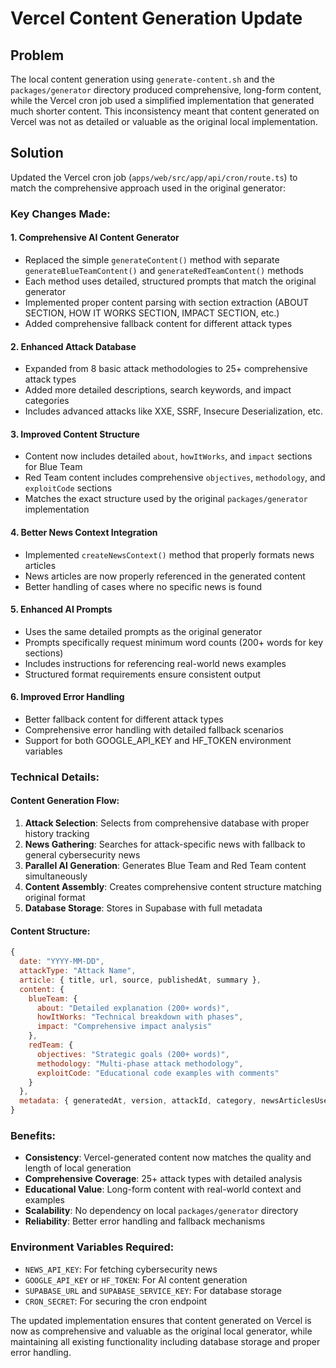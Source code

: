 # Vercel Content Generation Update

## Problem
The local content generation using `generate-content.sh` and the `packages/generator` directory produced comprehensive, long-form content, while the Vercel cron job used a simplified implementation that generated much shorter content. This inconsistency meant that content generated on Vercel was not as detailed or valuable as the original local implementation.

## Solution
Updated the Vercel cron job (`apps/web/src/app/api/cron/route.ts`) to match the comprehensive approach used in the original generator:

### Key Changes Made:

#### 1. **Comprehensive AI Content Generator**
- Replaced the simple `generateContent()` method with separate `generateBlueTeamContent()` and `generateRedTeamContent()` methods
- Each method uses detailed, structured prompts that match the original generator
- Implemented proper content parsing with section extraction (ABOUT SECTION, HOW IT WORKS SECTION, IMPACT SECTION, etc.)
- Added comprehensive fallback content for different attack types

#### 2. **Enhanced Attack Database**
- Expanded from 8 basic attack methodologies to 25+ comprehensive attack types
- Added more detailed descriptions, search keywords, and impact categories
- Includes advanced attacks like XXE, SSRF, Insecure Deserialization, etc.

#### 3. **Improved Content Structure**
- Content now includes detailed `about`, `howItWorks`, and `impact` sections for Blue Team
- Red Team content includes comprehensive `objectives`, `methodology`, and `exploitCode` sections
- Matches the exact structure used by the original `packages/generator` implementation

#### 4. **Better News Context Integration**
- Implemented `createNewsContext()` method that properly formats news articles
- News articles are now properly referenced in the generated content
- Better handling of cases where no specific news is found

#### 5. **Enhanced AI Prompts**
- Uses the same detailed prompts as the original generator
- Prompts specifically request minimum word counts (200+ words for key sections)
- Includes instructions for referencing real-world news examples
- Structured format requirements ensure consistent output

#### 6. **Improved Error Handling**
- Better fallback content for different attack types
- Comprehensive error handling with detailed fallback scenarios
- Support for both GOOGLE_API_KEY and HF_TOKEN environment variables

### Technical Details:

#### Content Generation Flow:
1. **Attack Selection**: Selects from comprehensive database with proper history tracking
2. **News Gathering**: Searches for attack-specific news with fallback to general cybersecurity news
3. **Parallel AI Generation**: Generates Blue Team and Red Team content simultaneously
4. **Content Assembly**: Creates comprehensive content structure matching original format
5. **Database Storage**: Stores in Supabase with full metadata

#### Content Structure:
```javascript
{
  date: "YYYY-MM-DD",
  attackType: "Attack Name",
  article: { title, url, source, publishedAt, summary },
  content: {
    blueTeam: {
      about: "Detailed explanation (200+ words)",
      howItWorks: "Technical breakdown with phases",
      impact: "Comprehensive impact analysis"
    },
    redTeam: {
      objectives: "Strategic goals (200+ words)", 
      methodology: "Multi-phase attack methodology",
      exploitCode: "Educational code examples with comments"
    }
  },
  metadata: { generatedAt, version, attackId, category, newsArticlesUsed, difficulty, impact }
}
```

### Benefits:
- **Consistency**: Vercel-generated content now matches the quality and length of local generation
- **Comprehensive Coverage**: 25+ attack types with detailed analysis
- **Educational Value**: Long-form content with real-world context and examples
- **Scalability**: No dependency on local `packages/generator` directory
- **Reliability**: Better error handling and fallback mechanisms

### Environment Variables Required:
- `NEWS_API_KEY`: For fetching cybersecurity news
- `GOOGLE_API_KEY` or `HF_TOKEN`: For AI content generation
- `SUPABASE_URL` and `SUPABASE_SERVICE_KEY`: For database storage
- `CRON_SECRET`: For securing the cron endpoint

The updated implementation ensures that content generated on Vercel is now as comprehensive and valuable as the original local generator, while maintaining all existing functionality including database storage and proper error handling.